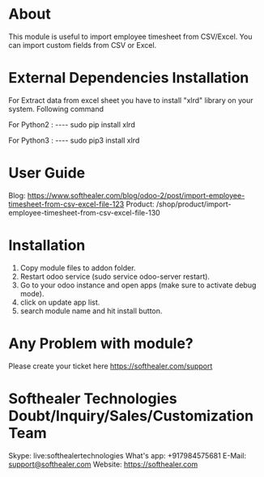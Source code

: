 About
============
This module is useful to import employee timesheet from CSV/Excel. You can import custom fields from CSV or Excel.


External Dependencies Installation
======================================

For Extract data from excel sheet you have to install "xlrd" library on your system. Following command 

For Python2 : ----     sudo pip install xlrd

For Python3 : ----     sudo pip3 install xlrd



User Guide
============
Blog: https://www.softhealer.com/blog/odoo-2/post/import-employee-timesheet-from-csv-excel-file-123
Product: /shop/product/import-employee-timesheet-from-csv-excel-file-130

Installation
============
1) Copy module files to addon folder.
2) Restart odoo service (sudo service odoo-server restart).
3) Go to your odoo instance and open apps (make sure to activate debug mode).
4) click on update app list.
5) search module name and hit install button.

Any Problem with module?
=====================================
Please create your ticket here https://softhealer.com/support

Softhealer Technologies Doubt/Inquiry/Sales/Customization Team
=====================================
Skype: live:softhealertechnologies
What's app: +917984575681
E-Mail: support@softhealer.com
Website: https://softhealer.com
